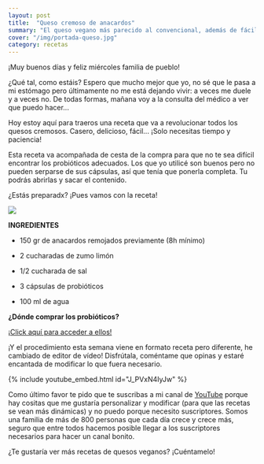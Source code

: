 ```yaml
---
layout: post
title:  "Queso cremoso de anacardos"
summary: "El queso vegano más parecido al convencional, además de fácil."
cover: "/img/portada-queso.jpg"
category: recetas
---
```



¡Muy buenos días y feliz miércoles familia de pueblo!


¿Qué tal, como estáis? Espero que mucho mejor que yo, no sé que le pasa a mi estómago pero últimamente no me está dejando vivir: a veces me duele y a veces no. De todas formas, mañana voy a la consulta del médico a ver que puedo hacer...



Hoy estoy aquí para traeros una receta que va a revolucionar todos los quesos cremosos. Casero, delicioso, fácil... ¡Solo necesitas tiempo y paciencia! 



Esta receta va acompañada de cesta de la compra para que no te sea difícil encontrar los probióticos adecuados. Los que yo utilicé son buenos pero no pueden serparse de sus cápsulas, así que tenía que ponerla completa. Tu podrás abrirlas y sacar el contenido.



¿Estás preparadx? ¡Pues vamos con la receta!






![](/img/queso.JPG)



**INGREDIENTES**


- 150 gr de anacardos remojados previamente (8h mínimo)


- 2 cucharadas de zumo limón


- 1/2 cucharada de sal


- 3 cápsulas de probióticos


- 100 ml de agua 



**¿Dónde comprar los probióticos?**


[¡Click aquí para acceder a ellos!](https://amzn.to/2YKb33x)




¡Y el procedimiento esta semana viene en formato receta pero diferente, he cambiado de editor de vídeo! Disfrútala, coméntame que opinas y estaré encantada de modificar lo que fuera necesario.






{% include youtube_embed.html id="J_PVxN4IyJw" %}







Como último favor te pido que te suscribas a mi canal de [YouTube](https://www.youtube.com/channel/UCpwpKnkPezvXFnVyzCWadIQ) porque hay cositas que me gustaría personalizar y modificar (para que las recetas se vean más dinámicas) y no puedo porque necesito suscriptores. Somos una familia de más de 800 personas que cada día crece y crece más, seguro que entre todos hacemos posible llegar a los suscriptores necesarios para hacer un canal bonito.



¿Te gustaría ver más recetas de quesos veganos? ¡Cuéntamelo!
